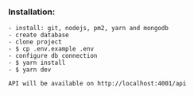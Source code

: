 ### Installation:

    - install: git, nodejs, pm2, yarn and mongodb
    - create database
    - clone project
    - $ cp .env.example .env
    - configure db connection
    - $ yarn install
    - $ yarn dev

    API will be available on http://localhost:4001/api